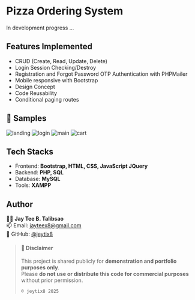 # Pizza Ordering System
In development progress ...



## Features Implemented
- CRUD (Create, Read, Update, Delete)
- Login Session Checking/Destroy
- Registration and Forgot Password OTP Authentication with PHPMailer
- Mobile responsive with Bootstrap
- Design Concept
- Code Reusability
- Conditional paging routes

## 📸 Samples
![landing](https://drive.google.com/uc?export=view&id=1-9tGEQWi9ssO7pJ-K1ifEOje0jyDfpZ1)
![login](https://drive.google.com/uc?export=view&id=1I2rwvMhAq_wsvhnfkdpVDB3kt7loiZcI)
![main](https://drive.google.com/uc?export=view&id=1bRjGQQMLEkR7SzeUxPRyZ87vc5ksR87z)
![cart](https://drive.google.com/uc?export=view&id=1G_iIIuuVqa6SFbwWW7Y7tiBnHyO4ALY5)

## Tech Stacks
- Frontend: <strong>Bootstrap, HTML, CSS, JavaScript JQuery </strong>
- Backend: <strong>PHP, SQL</strong>
- Database: <strong>MySQL</strong>
- Tools: <strong>XAMPP</strong>

## Author
👨‍💻 **Jay Tee B. Talibsao**<br/>
📫 Email: jayteex8@gmail.com<br/>
🐙 GitHub: [@jeytix8](https://github.com/jeytix8)


> #### 📢 Disclaimer
> This project is shared publicly for **demonstration and portfolio purposes only**.  
> Please **do not use or distribute this code for commercial purposes** without prior permission.
>
> `© jeytix8 2025`
